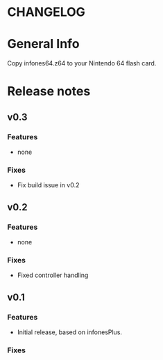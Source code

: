 # CHANGELOG

# General Info

Copy infones64.z64 to your Nintendo 64 flash card.

# Release notes

## v0.3

### Features

- none

### Fixes

- Fix build issue in v0.2

## v0.2

### Features

- none

### Fixes

- Fixed controller handling

## v0.1

### Features
- Initial release, based on infonesPlus.

### Fixes

